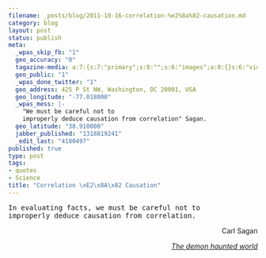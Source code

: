 ```yaml
--- 
filename: _posts/blog/2011-10-16-correlation-%e2%8a%82-causation.md
category: blog
layout: post
status: publish
meta: 
  _wpas_skip_fb: "1"
  geo_accuracy: "0"
  tagazine-media: a:7:{s:7:"primary";s:0:"";s:6:"images";a:0:{}s:6:"videos";a:0:{}s:11:"image_count";s:1:"0";s:6:"author";s:7:"4180497";s:7:"blog_id";s:7:"8438084";s:9:"mod_stamp";s:19:"2011-10-17 02:42:36";}
  geo_public: "1"
  _wpas_done_twitter: "1"
  geo_address: 425 P St NW, Washington, DC 20001, USA
  geo_longitude: "-77.018000"
  _wpas_mess: |-
    "We must be careful not to 
    improperly deduce causation from correlation" Sagan.
  geo_latitude: "38.910000"
  jabber_published: "1318819241"
  _edit_last: "4180497"
published: true
type: post
tags: 
- quotes
- Science
title: "Correlation \xE2\x8A\x82 Causation"
---
```

<pre>In evaluating facts, we must be careful not to 
improperly deduce causation from correlation.</pre>
<p style="text-align:right;">Carl Sagan</p>
<p style="text-align:right;"><a href="https://www.amazon.com/Demon-Haunted-World-Science-Candle-Dark/dp/0345409469"><em>The demon haunted world</em></a></p>
